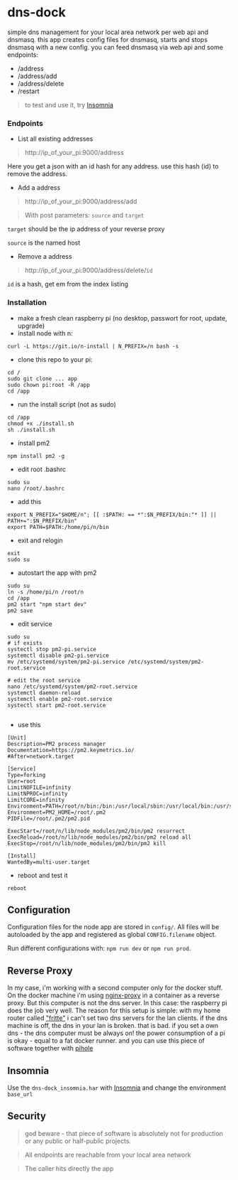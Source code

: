 # dns-dock
simple dns management for your local area network per web api and dnsmasq.
this app creates config files for dnsmasq, starts and stops dnsmasq with a new config.
you can feed dnsmasq via web api and some endpoints:

- /address
- /address/add
- /address/delete
- /restart

> to test and use it, try [Insomnia](https://insomnia.rest/)

### Endpoints

- List all existing addresses
> http://ip_of_your_pi:9000/address

Here you get a json with an id hash for any address. use this hash (id) to remove the address.

- Add a address
> http://ip_of_your_pi:9000/address/add

> With post parameters: `source` and `target`

`target` should be the ip address of your reverse proxy
 
`source` is the named host

- Remove a address
> http://ip_of_your_pi:9000/address/delete/`id`

`id` is a hash, get em from the index listing

### Installation

- make a fresh clean raspberry pi (no desktop, passwort for root, update, upgrade)
- install node with n:
```
curl -L https://git.io/n-install | N_PREFIX=/n bash -s
```

- clone this repo to your pi:
``` 
cd /
sudo git clone ... app
sudo chown pi:root -R /app
cd /app
``` 
- run the install script (not as sudo)
```
cd /app
chmod +x ./install.sh
sh ./install.sh
```

- install pm2
```
npm install pm2 -g
```

- edit root .bashrc
```
sudo su
nano /root/.bashrc
```

- add this
```
export N_PREFIX="$HOME/n"; [[ :$PATH: == *":$N_PREFIX/bin:"* ]] || PATH+=":$N_PREFIX/bin"
export PATH=$PATH:/home/pi/n/bin
```

- exit and relogin
```
exit
sudo su
```

- autostart the app with pm2
```
sudo su
ln -s /home/pi/n /root/n
cd /app
pm2 start "npm start dev"
pm2 save
```
- edit service
```
sudo su
# if exists
systectl stop pm2-pi.service
systemctl disable pm2-pi.service
mv /etc/systemd/system/pm2-pi.service /etc/systemd/system/pm2-root.service
 
# edit the root service
nano /etc/systemd/system/pm2-root.service
systemctl daemon-reload
systemctl enable pm2-root.service
systectl start pm2-root.service


```
- use this
```
[Unit]
Description=PM2 process manager
Documentation=https://pm2.keymetrics.io/
#After=network.target
 
[Service]
Type=forking
User=root
LimitNOFILE=infinity
LimitNPROC=infinity
LimitCORE=infinity
Environment=PATH=/root/n/bin:/bin:/usr/local/sbin:/usr/local/bin:/usr/sbin:/usr/bin
Environment=PM2_HOME=/root/.pm2
PIDFile=/root/.pm2/pm2.pid
 
ExecStart=/root/n/lib/node_modules/pm2/bin/pm2 resurrect
ExecReload=/root/n/lib/node_modules/pm2/bin/pm2 reload all
ExecStop=/root/n/lib/node_modules/pm2/bin/pm2 kill
 
[Install]
WantedBy=multi-user.target

```

- reboot and test it
```
reboot
```

## Configuration

Configuration files for the node app are stored in `config/`. All files will be autoloaded by the app and
registered as global `CONFIG.filename` object.
 
Run different configurations with: `npm run dev` or `npm run prod`. 

## Reverse Proxy
In my case, i'm working with a second computer only for the docker stuff.
On the docker machine i'm using [nginx-proxy](https://github.com/jwilder/nginx-proxy) in a container as a reverse proxy.
But this computer is not the dns server. In this case: the raspberry pi does the job very well.
The reason for this setup is simple: with my home router called ["fritte"](https://avm.de/produkte/fritzbox/fritzbox-7560/) i can't set two
dns servers for the lan clients. if the dns machine is off, the dns in your lan is broken. that is bad.
if you set a own dns - the dns computer must be always on! the power consumption of a pi is okay - equal to a fat docker runner.
and you can use this piece of software together with [pihole](https://github.com/pi-hole/pi-hole)

## Insomnia
Use the `dns-dock_insomnia.har` with [Insomnia](https://insomnia.rest/) and change the environment `base_url`

## Security

> god beware - that piece of software is absolutely not for production or any public or half-public projects.

> All endpoints are reachable from your local area network

> The caller hits directly the app